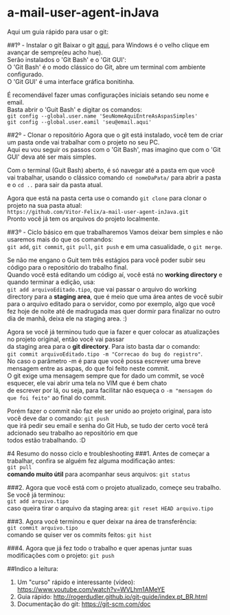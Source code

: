 # a-mail-user-agent-inJava
Aqui um guia rápido para usar o git:

##1º - Instalar o git
  Baixar o git [aqui](https://git-scm.com/downloads), para Windows é o velho clique em avançar de sempre(eu acho hue).</br>
  Serão instalados o 'Git Bash' e o 'Git GUI':</br>
    O 'Git Bash' é o modo clássico do Git, abre um terminal com ambiente configurado.</br>
    O 'Git GUI' é uma interface gráfica bonitinha.
  
  É recomendável fazer umas configurações iniciais setando seu nome e email.</br> 
  Basta abrir o 'Guit Bash' e digitar os comandos:</br>
  `git config --global.user.name 'SeuNomeAquiEntreAsAspasSimples'`</br>
  `git config --global.user.eamil 'seu@email.aqui'`
    
##2º - Clonar o repositório
  Agora que o git está instalado, você tem de criar um pasta onde vai trabalhar com o projeto no seu PC.</br>
  Aqui eu vou seguir os passos com o 'Git Bash', mas imagino que com o 'Git GUI' deva até ser mais simples.
  
  Com o terminal (Guit Bash) aberto, é só navegar até a pasta em que você vai trabalhar, usando o clássico
  comando `cd nomeDaPata/` para abrir a pasta e o `cd ..` para sair da pasta atual.</br>
  
  Agora que está na pasta certa use o comando `git clone` para clonar o projeto na sua pasta atual:</br> 
  `https://github.com/Vitor-Felix/a-mail-user-agent-inJava.git`</br>
  Pronto você já tem os arquivos do projeto localmente.
  
##3º - Ciclo básico em que trabalharemos
  Vamos deixar bem simples e não usaremos mais do que os comandos:</br>
  `git add`, `git commit`, `git pull`, `git push` e em uma casualidade, o `git merge`.
  
  Se não me engano o Guit tem três estágios para você poder subir seu código para o repositório do trabalho final.</br>
  Quando você está editando um código aí, você está no **working directory** e quando terminar a edição, usa:</br>
  `git add arquivoEditado.tipo`, que vai passar o arquivo do working directory para a **staging area**, que é meio
  que uma área antes de você subir para o arquivo editado para o servidor, como por exemplo, algo que você fez hoje
  de noite até de madrugada mas quer dormir para finalizar no outro dia de manhã, deixa ele na staging area. :)
  
  Agora se você já terminou tudo que ia fazer e quer colocar as atualizações no projeto original, então você vai passar</br>
  da staging area para o **git directory**. Para isto basta dar o comando:</br>
  `git commit arquivoEditado.tipo -m "Correcao do bug do registro"`.</br>
  No caso o parâmetro -m é para que você possa escrever uma breve mensagem entre as aspas, do que foi feito neste commit.</br>
  O git exige uma mensagem sempre que for dado um commit, se você esquecer, ele vai abrir uma tela no VIM que é bem chato</br>
  de escrever por lá, ou seja, para facilitar não esqueça o `-m "mensagem do que foi feito"` ao final do commit.
  
  Porém fazer o commit não faz ele ser unido ao projeto original, para isto você deve dar o comando: `git push`</br>
  que irá pedir seu email e senha do Git Hub, se tudo der certo você terá adcionado seu trabalho ao repositório em que</br>
  todos estão trabalhando. :D
  
#4 Resumo do nosso ciclo e troubleshooting
###1. Antes de começar a trabalhar, confira se alguém fez alguma modificação antes:</br> 
  `git pull`</br>
  **comando muito útil** para acompanhar seus arquivos: `git status`

###2. Agora que você está com o projeto atualizado, começe seu trabalho. Se você já terminou:</br>
  `git add arquivo.tipo`</br>
  caso queira tirar o arquivo da staging area: `git reset HEAD arquivo.tipo`

###3. Agora você terminou e quer deixar na área de transferência:</br>
  `git commit arquivo.tipo`</br>
  comando se quiser ver os commits feitos: `git hist`
  
###4. Agora que já fez todo o trabalho e quer apenas juntar suas modificações com o projeto:
  `git push`
  
##Indico a leitura:
1. Um "curso" rápido e interessante (vídeo):  https://www.youtube.com/watch?v=WVLhm1AMeYE
2. Guia rápido:                               http://rogerdudler.github.io/git-guide/index.pt_BR.html
3. Documentação do git:                       https://git-scm.com/doc


